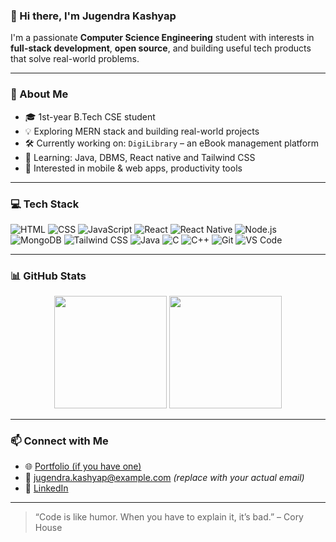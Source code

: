 ### 👋 Hi there, I'm Jugendra Kashyap

I'm a passionate **Computer Science Engineering** student with interests in **full-stack development**, **open source**, and building useful tech products that solve real-world problems.

---

### 🚀 About Me
- 🎓 1st-year B.Tech CSE student
- 💡 Exploring MERN stack and building real-world projects
- 🛠️ Currently working on: `DigiLibrary` – an eBook management platform
- 🌱 Learning: Java, DBMS, React native and Tailwind CSS
- 🧠 Interested in mobile & web apps, productivity tools

---

### 💻 Tech Stack
![HTML](https://img.shields.io/badge/-HTML5-E34F26?logo=html5&logoColor=white)
![CSS](https://img.shields.io/badge/-CSS3-1572B6?logo=css3)
![JavaScript](https://img.shields.io/badge/-JavaScript-F7DF1E?logo=javascript&logoColor=black)
![React](https://img.shields.io/badge/-React-20232A?logo=react)
![React Native](https://img.shields.io/badge/-React%20Native-61DAFB?logo=react&logoColor=black)
![Node.js](https://img.shields.io/badge/-Node.js-339933?logo=node.js)
![MongoDB](https://img.shields.io/badge/-MongoDB-47A248?logo=mongodb)
![Tailwind CSS](https://img.shields.io/badge/-TailwindCSS-38B2AC?logo=tailwind-css)
![Java](https://img.shields.io/badge/-Java-007396?logo=java)
![C](https://img.shields.io/badge/-C-00599C?logo=c)
![C++](https://img.shields.io/badge/-C++-00599C?logo=c%2B%2B)
![Git](https://img.shields.io/badge/-Git-F05032?logo=git&logoColor=white)
![VS Code](https://img.shields.io/badge/-VS%20Code-007ACC?logo=visual-studio-code)

---

### 📊 GitHub Stats

<p align="center">
  <img src="https://github-readme-stats.vercel.app/api?username=jugendrakashyap&show_icons=true&theme=radical" height="180"/>
  <img src="https://github-readme-streak-stats.herokuapp.com?user=jugendrakashyap&theme=radical" height="180"/>
</p>

---

### 📫 Connect with Me
- 🌐 [Portfolio (if you have one)]()
- 📧 jugendra.kashyap@example.com *(replace with your actual email)*
- 💼 [LinkedIn](https://www.linkedin.com/in/jugendra-kashyap/)

---

> “Code is like humor. When you have to explain it, it’s bad.” – Cory House
